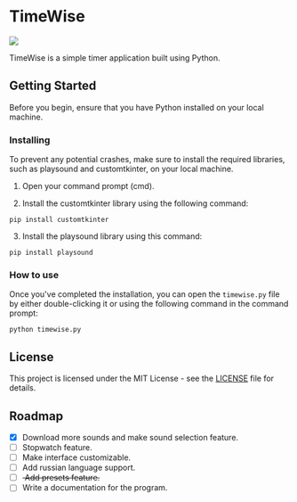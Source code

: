 # TimeWise

<img src='https://images-ext-2.discordapp.net/external/3tPqE0jEJX5MQ7O-b8DRGvvls0mzSqsc-MPpuyjHxGU/https/i.imgur.com/xGeN5FN.png?width=903&height=277'></img>

TimeWise is a simple timer application built using Python.

## Getting Started

Before you begin, ensure that you have Python installed on your local machine.

### Installing

To prevent any potential crashes, make sure to install the required libraries, such as playsound and customtkinter, on your local machine.

1. Open your command prompt (cmd).

2. Install the customtkinter library using the following command:

```
pip install customtkinter
```

3. Install the playsound library using this command:

```
pip install playsound
```

### How to use

Once you've completed the installation, you can open the `timewise.py` file by either double-clicking it or using the following command in the command prompt:

```
python timewise.py
```

## License

This project is licensed under the MIT License - see the [LICENSE](LICENSE) file for details.

## Roadmap
 - [x] Download more sounds and make sound selection feature.
 - [ ] Stopwatch feature.
 - [ ] Make interface customizable.
 - [ ] Add russian language support.
 - [ ] <s> Add presets feature. </s>
 - [ ] Write a documentation for the program.
